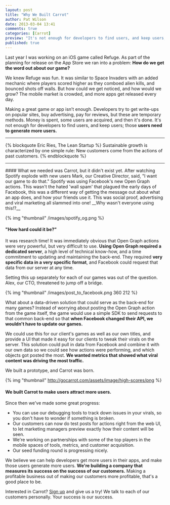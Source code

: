 ```yaml
---
layout: post
title: "Why We Built Carrot"
author: Pat Wilson
date: 2013-03-04 13:41
comments: true
categories: [Carrot]
preview: "It's not enough for developers to find users, and keep users; those users need to generate more users."
published: true
---
```

Last year I was working on an iOS game called Refuge. As part of the planning for release on the App Store we ran into a problem: __How do we get the word out about our game?__

We knew Refuge was fun. It was similar to Space Invaders with an added mechanic where players scored higher as they comboed alien kills, and bounced shots off walls. But how could we get noticed, and how would we grow? The mobile market is crowded, and more apps get released every day.

Making a great game or app isn’t enough. Developers try to get write-ups on popular sites, buy advertising, pay for reviews, but these are temporary methods. Money is spent, some users are acquired, and then it's done. It's not enough for developers to find users, and keep users; those __users need to generate more users.__
<hr />
{% blockquote Eric Ries, The Lean Startup %}
Sustainable growth is characterized by one simple rule:
New customers come from the actions of past customers.
{% endblockquote %}
<hr />
#### What we needed was Carrot, but it didn't exist yet.
<!-- More -->
After watching Spotify explode with new users Mark, our Creative Director, said, "I want our game to do that." Spotify was using Facebook's new Open Graph actions. This wasn't the hated 'wall spam' that plagued the early days of Facebook, this was a different way of getting the message out about what an app does, and how your friends use it. This was social proof, advertising and viral marketing all slammed into one! __Why wasn't everyone using this!?__

{% img "thumbnail" /images/spotify_og.png %}

#### "How hard could it be?"

It was research time! It was immediately obvious that Open Graph actions were very powerful, but very difficult to use. __Using Open Graph required a dedicated server__, a high level of technical know-how, and a time commitment to updating and maintaining the back-end. They required __very specific data in a very specific format__, and Facebook could request that data from our server at any time.

Setting this up separately for each of our games was out of the question. Alex, our CTO, threatened to jump off a bridge.

{% img "thumbnail" /images/post_to_facebook.png 360 212 %}

What about a data-driven solution that could serve as the back-end for many games? Instead of worrying about posting the Open Graph action from the game itself, the game would use a simple SDK to send requests to that common back-end so that __when Facebook changed their API, we wouldn't have to update our games.__

We could use this for our client's games as well as our own titles, and provide a UI that made it easy for our clients to tweak their virals on the server. This solution could pull in data from Facebook and combine it with our own data so we could see how actions were performing, and which objects got posted the most. __We wanted metrics that showed what viral content was driving the most traffic.__

We built a prototype, and Carrot was born.

{% img "thumbnail" http://gocarrot.com/assets/image/high-scores/png %}

#### We built Carrot to make users attract more users.

Since then we've made some great progress:

* You can use our debugging tools to track down issues in your virals, so you don't have to wonder if something is broken.
* Our customers can now do test posts for actions right from the web UI, to let marketing managers preview exactly how their content will be seen.
* We're working on partnerships with some of the top players in the mobile spaces of tools, metrics, and customer acquisition.
* Our seed funding round is progressing nicely.

We believe we can help developers get more users in their apps, and make those users generate more users. __We're building a company that measures its success on the success of our customers.__ Making a profitable business out of making our customers more profitable, that's a good place to be.

Interested in Carrot? [Sign up](https://gocarrot.com/developers/sign_up) and give us a try! We talk to each of our customers personally. Your success is our success.